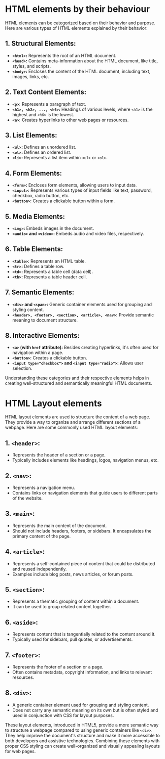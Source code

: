 # HTML elements by their behaviour

HTML elements can be categorized based on their behavior and purpose. Here are various types of HTML elements explained by their behavior:

## 1. Structural Elements:

- **`<html>`:** Represents the root of an HTML document.
- **`<head>`:** Contains meta-information about the HTML document, like title, styles, and scripts.
- **`<body>`:** Encloses the content of the HTML document, including text, images, links, etc.

## 2. **Text Content Elements:**

- **`<p>`:** Represents a paragraph of text.
- **`<h1>, <h2>, ..., <h6>`:** Headings of various levels, where `<h1>` is the highest and `<h6>` is the lowest.
- **`<a>`:** Creates hyperlinks to other web pages or resources.

## 3. **List Elements:**

- **`<ul>`:** Defines an unordered list.
- **`<ol>`:** Defines an ordered list.
- **`<li>`:** Represents a list item within `<ul>` or `<ol>`.

## 4. **Form Elements:**

- **`<form>`:** Encloses form elements, allowing users to input data.
- **`<input>`:** Represents various types of input fields like text, password, checkbox, radio button, etc.
- **`<button>`:** Creates a clickable button within a form.

## 5. **Media Elements:**

- **`<img>`:** Embeds images in the document.
- **`<audio>` and `<video>`:** Embeds audio and video files, respectively.

## 6. **Table Elements:**

- **`<table>`:** Represents an HTML table.
- **`<tr>`:** Defines a table row.
- **`<td>`:** Represents a table cell (data cell).
- **`<th>`:** Represents a table header cell.

## 7. **Semantic Elements:**

- **`<div>` and `<span>`:** Generic container elements used for grouping and styling content.
- **`<header>, <footer>, <section>, <article>, <nav>`:** Provide semantic meaning to document structure.

## 8. **Interactive Elements:**

- **`<a>` (with `href` attribute):** Besides creating hyperlinks, it's often used for navigation within a page.
- **`<button>`:** Creates a clickable button.
- **`<input type="checkbox">` and `<input type="radio">`:** Allows user selection.

Understanding these categories and their respective elements helps in creating well-structured and semantically meaningful HTML documents.

# HTML Layout elements

HTML layout elements are used to structure the content of a web page. They provide a way to organize and arrange different sections of a webpage. Here are some commonly used HTML layout elements:

## 1. **`<header>`:**

- Represents the header of a section or a page.
- Typically includes elements like headings, logos, navigation menus, etc.

## 2. **`<nav>`:**

- Represents a navigation menu.
- Contains links or navigation elements that guide users to different parts of the website.

## 3. **`<main>`:**

- Represents the main content of the document.
- Should not include headers, footers, or sidebars. It encapsulates the primary content of the page.

## 4. **`<article>`:**

- Represents a self-contained piece of content that could be distributed and reused independently.
- Examples include blog posts, news articles, or forum posts.

## 5. **`<section>`:**

- Represents a thematic grouping of content within a document.
- It can be used to group related content together.

## 6. **`<aside>`:**

- Represents content that is tangentially related to the content around it.
- Typically used for sidebars, pull quotes, or advertisements.

## 7. **`<footer>`:**

- Represents the footer of a section or a page.
- Often contains metadata, copyright information, and links to relevant resources.

## 8. **`<div>`:**

- A generic container element used for grouping and styling content.
- Does not carry any semantic meaning on its own but is often styled and used in conjunction with CSS for layout purposes.

These layout elements, introduced in HTML5, provide a more semantic way to structure a webpage compared to using generic containers like `<div>`. They help improve the document's structure and make it more accessible to both developers and assistive technologies. Combining these elements with proper CSS styling can create well-organized and visually appealing layouts for web pages.
